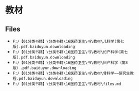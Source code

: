 # 教材

## Files

- `F:/【01分类书籍】\分类书籍\16医药卫生\书\教材\儿科学(第七版).pdf.baiduyun.downloading`
- `F:/【01分类书籍】\分类书籍\16医药卫生\书\教材\妇产科学(第七版).pdf.baiduyun.downloading`
- `F:/【01分类书籍】\分类书籍\16医药卫生\书\教材\妇产科学（第8版）.pdf.baiduyun.downloading`
- `F:/【01分类书籍】\分类书籍\16医药卫生\书\教材\骨科学——研究生教程.pdf.baiduyun.downloading`
- `F:/【01分类书籍】\分类书籍\16医药卫生\书\教材\files.md`
